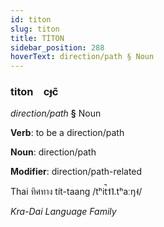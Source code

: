 ```yaml
---
id: titon
slug: titon
title: TİTON
sidebar_position: 288
hoverText: direction/path § Noun
---
```


### titon&emsp;<span kind="abugida">cɟc̃</span>

*direction/path* **§** Noun

**Verb**: to be a direction/path

**Noun**: direction/path

**Modifier**: direction/path-related

Thai ทิศทาง tít-taang /tʰit̚˦˥.tʰaːŋ˧/

*Kra-Dai Language Family*